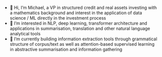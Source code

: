 - 👋 Hi, I’m Michael, a VP in structured credit and real assets investing with a mathematics background and interest in the application of data science / ML directly in the investment process
- 👀 I’m interested in NLP, deep learning, transformer architecture and applications in summarisation, translation and other natural language analytical tools
- 🌱 I’m currently building information extraction tools through grammatical structure of corpus/text as well as attention-based supervised learning in abstractive summarisation and information gathering


<!---
michaelmml/michaelmml is a ✨ special ✨ repository because its `README.md` (this file) appears on your GitHub profile.
You can click the Preview link to take a look at your changes.
--->

